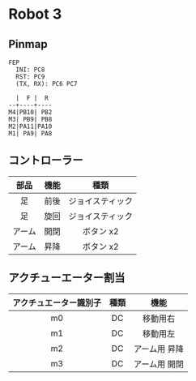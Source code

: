 # Robot 3

## Pinmap

```
FEP
  INI: PC8
  RST: PC9
  (TX, RX): PC6 PC7

  |  F |  R
--+----+----
M4|PB10| PB2
M3| PB9| PB8
M2|PA11|PA10
M1| PA9| PA8
```

## コントローラー

|部品|機能|種類|
|:-:|:-:|:-:|
|足|前後|ジョイスティック|
|足|旋回|ジョイスティック|
|アーム|開閉|ボタン x2|
|アーム|昇降|ボタン x2|

## アクチューエーター割当

| アクチュエーター識別子 | 種類  |     機能      |
| :--------------------: | :---: | :-----------: |
|           m0           |  DC   |   移動用右    |
|           m1           |  DC   |   移動用左    |
|           m2           |  DC   | アーム用 昇降 |
|           m3           |  DC   | アーム用 開閉 |
